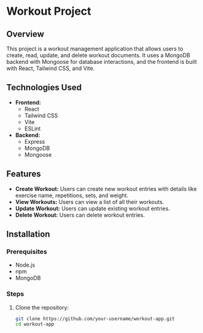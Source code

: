 # Workout Project

## Overview
This project is a workout management application that allows users to create, read, update, and delete workout documents. It uses a MongoDB backend with Mongoose for database interactions, and the frontend is built with React, Tailwind CSS, and Vite.

## Technologies Used
- **Frontend:**
  - React
  - Tailwind CSS
  - Vite
  - ESLint
- **Backend:**
  - Express
  - MongoDB
  - Mongoose

## Features
- **Create Workout:** Users can create new workout entries with details like exercise name, repetitions, sets, and weight.
- **View Workouts:** Users can view a list of all their workouts.
- **Update Workout:** Users can update existing workout entries.
- **Delete Workout:** Users can delete workout entries.

## Installation

### Prerequisites
- Node.js
- npm
- MongoDB

### Steps
1. Clone the repository:
   ```sh
   git clone https://github.com/your-username/workout-app.git
   cd workout-app
